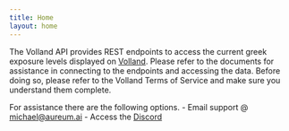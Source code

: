 ```yaml
---
title: Home
layout: home
---
```


The Volland API provides REST endpoints to access the current greek exposure levels displayed on [Volland]. Please refer to the documents for assistance in connecting to the endpoints and accessing the data. Before doing so, please refer to the Volland Terms of Service and make sure you understand them complete.

For assistance there are the following options.
	- Email support @ michael@aureum.ai
	- Access the [Discord]


[Volland]: https://vol.land/
[Discord]: https://discord.com/channels/1032709936158871613/1065106486814056588